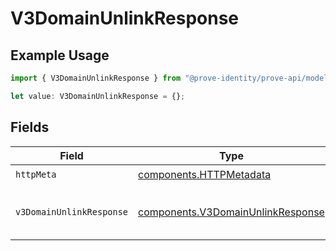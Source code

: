 # V3DomainUnlinkResponse

## Example Usage

```typescript
import { V3DomainUnlinkResponse } from "@prove-identity/prove-api/models/operations";

let value: V3DomainUnlinkResponse = {};
```

## Fields

| Field                                                                                  | Type                                                                                   | Required                                                                               | Description                                                                            | Example                                                                                |
| -------------------------------------------------------------------------------------- | -------------------------------------------------------------------------------------- | -------------------------------------------------------------------------------------- | -------------------------------------------------------------------------------------- | -------------------------------------------------------------------------------------- |
| `httpMeta`                                                                             | [components.HTTPMetadata](../../models/components/httpmetadata.md)                     | :heavy_check_mark:                                                                     | N/A                                                                                    |                                                                                        |
| `v3DomainUnlinkResponse`                                                               | [components.V3DomainUnlinkResponse](../../models/components/v3domainunlinkresponse.md) | :heavy_minus_sign:                                                                     | V3DomainUnlinkResponse                                                                 | {<br/>"success": true<br/>}                                                            |